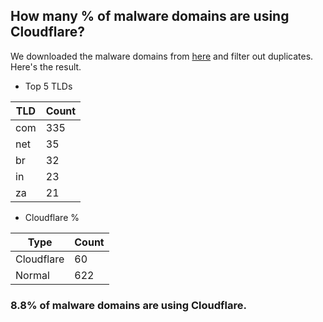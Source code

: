 ## How many % of malware domains are using Cloudflare?


We downloaded the malware domains from [here](https://urlhaus.abuse.ch) and filter out duplicates.
Here's the result.


[//]: # (start replacement)


- Top 5 TLDs

| TLD | Count |
| --- | --- |
| com | 335 |
| net | 35 |
| br | 32 |
| in | 23 |
| za | 21 |


- Cloudflare %

| Type | Count |
| --- | --- |
| Cloudflare | 60 |
| Normal | 622 |


### 8.8% of malware domains are using Cloudflare.